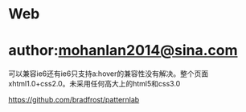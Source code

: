 Web
===
author:mohanlan2014@sina.com
===
可以兼容ie6还有ie6只支持a:hover的兼容性没有解决。整个页面xhtml1.0+css2.0。未采用任何高大上的html5和css3.0

https://github.com/bradfrost/patternlab
